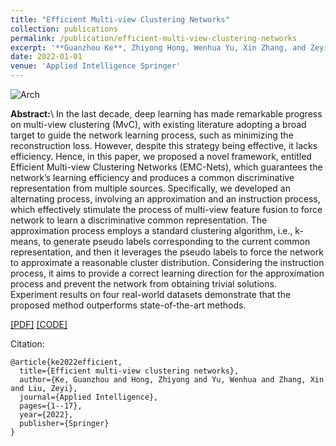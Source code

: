 ```yaml
---
title: "Efficient Multi-view Clustering Networks"
collection: publications
permalink: /publication/efficient-multi-view-clustering-networks
excerpt: '**Guanzhou Ke**, Zhiyong Hong, Wenhua Yu, Xin Zhang, and Zeyi Liu'
date: 2022-01-01
venue: 'Applied Intelligence Springer'
---
```


![Arch](https://ihades.cn/images/emc-arch.png)


**Abstract:**\ In the last decade, deep learning has made remarkable progress on multi-view clustering (MvC), with existing literature adopting a broad target to guide the network learning process, such as minimizing the reconstruction loss. However, despite this strategy being effective, it lacks efficiency. Hence, in this paper, we proposed a novel framework, entitled Efficient Multi-view Clustering Networks (EMC-Nets), which guarantees the network’s learning efficiency and produces a common discriminative representation from multiple sources. Specifically, we developed an alternating process, involving an approximation and an instruction process, which effectively stimulate the process of multi-view feature fusion to force network to learn a discriminative common representation. The approximation process employs a standard clustering algorithm, i.e., k-means, to generate pseudo labels corresponding to the current common representation, and then it leverages the pseudo labels to force the network to approximate a reasonable cluster distribution. Considering the instruction process, it aims to provide a correct learning direction for the approximation process and prevent the network from obtaining trivial solutions. Experiment results on four real-world datasets demonstrate that the proposed method outperforms state-of-the-art methods. 

[\[PDF\]](https://ihades.cn/files/emc-nets.pdf) [\[CODE\]](https://github.com/Guanzhou-Ke/EMC-Nets)

Citation:

```
@article{ke2022efficient,
  title={Efficient multi-view clustering networks},
  author={Ke, Guanzhou and Hong, Zhiyong and Yu, Wenhua and Zhang, Xin and Liu, Zeyi},
  journal={Applied Intelligence},
  pages={1--17},
  year={2022},
  publisher={Springer}
}
```